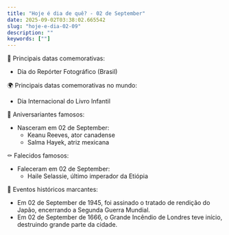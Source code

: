 ```yaml
---
title: "Hoje é dia de quê? - 02 de September"
date: 2025-09-02T03:38:02.665542
slug: "hoje-e-dia-02-09"
description: ""
keywords: [""]
---
```


🎉 Principais datas comemorativas:

- Dia do Repórter Fotográfico (Brasil)

🌍 Principais datas comemorativas no mundo:

- Dia Internacional do Livro Infantil

🎂 Aniversariantes famosos:

- Nasceram em 02 de September:
  - Keanu Reeves, ator canadense
  - Salma Hayek, atriz mexicana

⚰️ Falecidos famosos:

- Faleceram em 02 de September:
  - Haile Selassie, último imperador da Etiópia

📰 Eventos históricos marcantes:

- Em 02 de September de 1945, foi assinado o tratado de rendição do Japão, encerrando a Segunda Guerra Mundial.
- Em 02 de September de 1666, o Grande Incêndio de Londres teve início, destruindo grande parte da cidade.